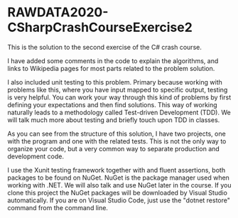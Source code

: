 # RAWDATA2020-CSharpCrashCourseExercise2

This is the solution to the second exercise of the C# crash course.

I have added some comments in the code to explain the algorithms, and links to Wikipedia pages for most parts related to the problem solution. 

I also included unit testing to this problem. Primary because working with problems like this, where you have input mapped to specific output, testing is very helpful. 
You can work your way through this kind of problems by first defining your expectations and then find solutions. This way of working naturally leads to a methodology called Test-driven Development (TDD). We will talk much more about testing and briefly touch upon TDD in classes. 

As you can see from the structure of this solution, I have two projects, one with the program and one with the related tests. This is not the only way to organize your code, but a very common way to 
separate production and development code.

I use the Xunit testing framework together with and fluent assertions, both packages to be found on NuGet. NuGet is the package manager used when working with .NET. We will also talk and use NuGet later in the course.
If you clone this project the NuGet packages will be downloaded by Visual Studio automatically. If you are on Visual Studio Code, just use the "dotnet restore" command from the command line.
